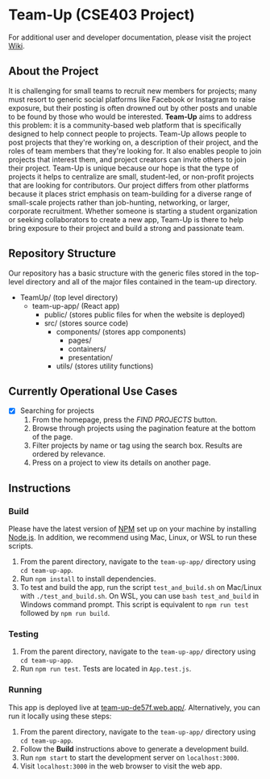 # Team-Up (CSE403 Project)

For additional user and developer documentation, please visit the project [Wiki](https://github.com/kalettuce/TeamUp/wiki).

## About the Project

It is challenging for small teams to recruit new members for projects; many must resort to generic social platforms like Facebook or Instagram to raise exposure, but their posting is often drowned out by other posts and unable to be found by those who would be interested. **Team-Up** aims to address this problem: it is a community-based web platform that is specifically designed to help connect people to projects. Team-Up allows people to post projects that they're working on, a description of their project, and the roles of team members that they're looking for. It also enables people to join projects that interest them, and project creators can invite others to join their project. Team-Up is unique because our hope is that the type of projects it helps to centralize are small, student-led, or non-profit projects that are looking for contributors. Our project differs from other platforms because it places strict emphasis on team-building for a diverse range of small-scale projects rather than job-hunting, networking, or larger, corporate recruitment. Whether someone is starting a student organization or seeking collaborators to create a new app, Team-Up is there to help bring exposure to their project and build a strong and passionate team.

## Repository Structure

Our repository has a basic structure with the generic files stored in the top-level directory and all of the major files contained in the team-up directory.

* TeamUp/ (top level directory)
	* team-up-app/ (React app)
		* public/ (stores public files for when the website is deployed)
		* src/ (stores source code)
			* components/ (stores app components)
				* pages/
				* containers/
				* presentation/
			* utils/ (stores utility functions)

## Currently Operational Use Cases
- [x] Searching for projects
	1. From the homepage, press the *FIND PROJECTS* button.
	2. Browse through projects using the pagination feature at the bottom of the page.
	3. Filter projects by name or tag using the search box. Results are ordered by relevance.
	4. Press on a project to view its details on another page.

## Instructions
### Build

Please have the latest version of [NPM](https://www.npmjs.com/get-npm) set up on your machine by installing [Node.js](https://nodejs.org/en/). In addition, we recommend using Mac, Linux, or WSL to run these scripts.

1. From the parent directory, navigate to the `team-up-app/` directory using `cd team-up-app`.
2. Run `npm install` to install dependencies.
3. To test and build the app, run the script `test_and_build.sh` on Mac/Linux with `./test_and_build.sh`. On WSL, you can use `bash test_and_build` in Windows command prompt. This script is equivalent to `npm run test` followed by `npm run build`.

### Testing

1. From the parent directory, navigate to the `team-up-app/` directory using `cd team-up-app`.
2. Run `npm run test`. Tests are located in `App.test.js`.

### Running

This app is deployed live at [team-up-de57f.web.app/](https://team-up-de57f.web.app/). Alternatively, you can run it locally using these steps:
1. From the parent directory, navigate to the `team-up-app/` directory using `cd team-up-app`.
2. Follow the **Build** instructions above to generate a development build.
3. Run `npm start` to start the development server on `localhost:3000`.
4. Visit `localhost:3000` in the web browser to visit the web app.
